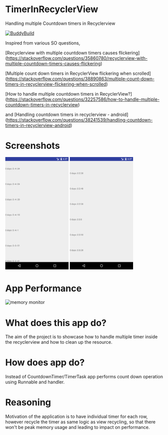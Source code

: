 # TimerInRecyclerView
Handling multiple Countdown timers in Recyclerview

[![BuddyBuild](https://dashboard.buddybuild.com/api/statusImage?appID=59adee69eb2c3f00012303f4&branch=master&build=latest)](https://dashboard.buddybuild.com/apps/59adee69eb2c3f00012303f4/build/latest?branch=master)

Inspired from various SO questions,

[Recyclerview with multiple countdown timers causes flickering] (https://stackoverflow.com/questions/35860780/recyclerview-with-multiple-countdown-timers-causes-flickering)

[Multiple count down timers in RecyclerView flickering when scrolled] (https://stackoverflow.com/questions/38890863/multiple-count-down-timers-in-recyclerview-flickering-when-scrolled)

[How to handle multiple countdown timers in RecyclerView?] (https://stackoverflow.com/questions/32257586/how-to-handle-multiple-countdown-timers-in-recyclerview)

and 
[Handling countdown timers in recyclerview - android] (https://stackoverflow.com/questions/38241539/handling-countdown-timers-in-recyclerview-android)


# Screenshots
<img src="art/device-2017-09-05-062715.png" alt="phone image" width="200px" />
<img src="art/device-2017-09-05-062727.png" alt="phone image" width="200px" />

# App Performance
<img src="art/Untitled.gif" alt="memory monitor" width="700px" />


# What does this app do?
The aim of the project is to showcase how to handle multiple timer inside the recyclerview and how to clean up the resource.

# How does app do?
Instead of CountdownTimer/TimerTask app performs count down operation using Runnable and handler.

# Reasoning
Motivation of the application is to have individual timer for each row, however recycle the timer as same logic as view recycling,
so that there won't be peak memory usage and leading to impact on performance. 

